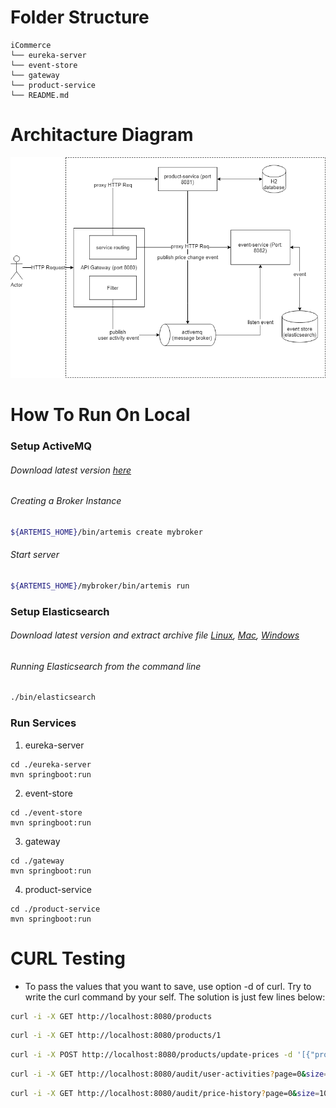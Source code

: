Folder Structure
================

```
iCommerce
└── eureka-server
└── event-store
└── gateway
└── product-service
└── README.md
```

Architacture Diagram
================
![image](iCommerce-architecture-diagram.png)


How To Run On Local
================
### Setup ActiveMQ
###### Download latest version [here](https://activemq.apache.org/components/artemis/download/)
###### Creating a Broker Instance
```bash
${ARTEMIS_HOME}/bin/artemis create mybroker
```
###### Start server
```bash
${ARTEMIS_HOME}/mybroker/bin/artemis run
```

### Setup Elasticsearch
###### Download latest version and extract archive file [Linux](https://artifacts.elastic.co/downloads/elasticsearch/elasticsearch-7.12.1-linux-x86_64.tar.gz), [Mac](https://artifacts.elastic.co/downloads/elasticsearch/elasticsearch-7.12.1-darwin-x86_64.tar.gz), [Windows](https://artifacts.elastic.co/downloads/elasticsearch/elasticsearch-7.12.1-windows-x86_64.zip)
###### Running Elasticsearch from the command line
```bash
./bin/elasticsearch
```
### Run Services
1. eureka-server
```
cd ./eureka-server
mvn springboot:run
```
2. event-store
```
cd ./event-store
mvn springboot:run
```
3. gateway
```
cd ./gateway
mvn springboot:run
```
4. product-service
```
cd ./product-service
mvn springboot:run
```


CURL Testing
================
* To pass the values that you want to save, use option -d of curl. Try to write the curl command by your self. The solution is just few lines below:

```bash
curl -i -X GET http://localhost:8080/products
```

```bash
curl -i -X GET http://localhost:8080/products/1
```

```bash
curl -i -X POST http://localhost:8080/products/update-prices -d '[{"productId":1, "price": 9999}, {"productId":2, "price": 1234]'
```

```bash
curl -i -X GET http://localhost:8080/audit/user-activities?page=0&size=10
```

```bash
curl -i -X GET http://localhost:8080/audit/price-history?page=0&size=10&id=1
```
